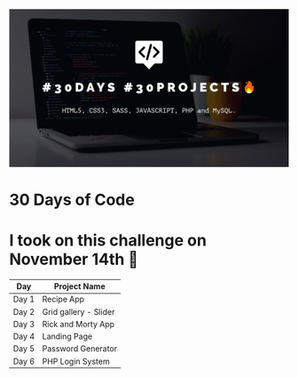 <img src="github-banner.png" alt="github banner">

# 30 Days of Code

# I took on this challenge on November 14th :date:

Day | Project Name
------------ | -------------
Day 1 | Recipe App
Day 2 | Grid gallery - Slider
Day 3 | Rick and Morty App
Day 4 | Landing Page
Day 5 | Password Generator
Day 6 | PHP Login System
